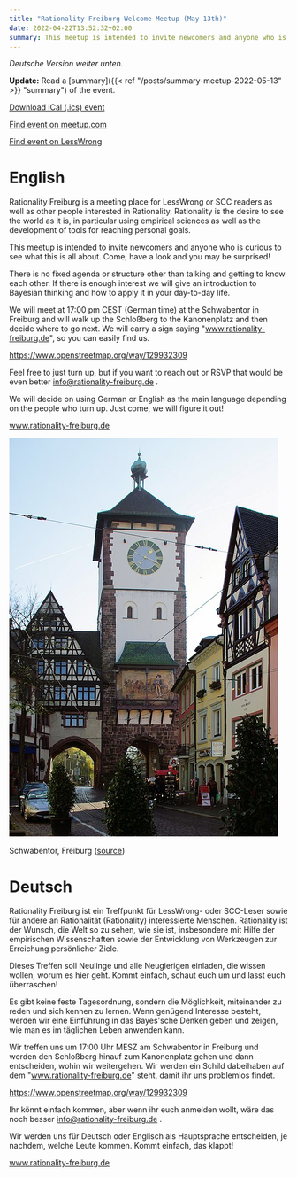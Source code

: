 ```yaml
---
title: "Rationality Freiburg Welcome Meetup (May 13th)"
date: 2022-04-22T13:52:32+02:00
summary: This meetup is intended to invite newcomers and anyone who is curious to see what this is all about. Come, have a look and you may be surprised! Friday May 13th 2022 at 17:00 CEST.
---
```


_Deutsche Version weiter unten._

**Update:** Read a [summary]({{< ref "/posts/summary-meetup-2022-05-13" >}} "summary") of the event.

[Download iCal (.ics) event](freiburg-rationality-welcome-2022-05-13.ics)

[Find event on meetup.com](https://www.meetup.com/rationality-freiburg/events/285436952/)

[Find event on LessWrong](https://www.lesswrong.com/events/YyqngHiRrzFKrxfMK/rationality-freiburg-welcome-meetup)

# English
Rationality Freiburg is a meeting place for LessWrong or SCC readers as well as other people interested in Rationality. Rationality is the desire to see the world as it is, in particular using empirical sciences as well as the development of tools for reaching personal goals.

This meetup is intended to invite newcomers and anyone who is curious to see what this is all about. Come, have a look and you may be surprised!

There is no fixed agenda or structure other than talking and getting to know each other. If there is enough interest we will give an introduction to Bayesian thinking and how to apply it in your day-to-day life.

We will meet at 17:00 pm CEST (German time) at the Schwabentor in Freiburg and will walk up the Schloßberg to the Kanonenplatz and then decide where to go next. We will carry a sign saying "www.rationality-freiburg.de", so you can easily find us.

https://www.openstreetmap.org/way/129932309

Feel free to just turn up, but if you want to reach out or RSVP that would be even better info@rationality-freiburg.de .

We will decide on using German or English as the main language depending on the people who turn up. Just come, we will figure it out!

www.rationality-freiburg.de

![Schwabentor, Freiburg](schwabentor.jpg 'Schwabentor, Freiburg')

Schwabentor, Freiburg ([source](https://de.wikipedia.org/wiki/Schwabentor_(Freiburg_im_Breisgau)#/media/Datei:Schwabentor_Freiburg.JPG))

# Deutsch
Rationality Freiburg ist ein Treffpunkt für LessWrong- oder SCC-Leser sowie für andere an Rationalität (Rationality) interessierte Menschen. Rationality ist der Wunsch, die Welt so zu sehen, wie sie ist, insbesondere mit Hilfe der empirischen Wissenschaften sowie der Entwicklung von Werkzeugen zur Erreichung persönlicher Ziele.

Dieses Treffen soll Neulinge und alle Neugierigen einladen, die wissen wollen, worum es hier geht. Kommt einfach, schaut euch um und lasst euch überraschen!

Es gibt keine feste Tagesordnung, sondern die Möglichkeit, miteinander zu reden und sich kennen zu lernen. Wenn genügend Interesse besteht, werden wir eine Einführung in das Bayes'sche Denken geben und zeigen, wie man es im täglichen Leben anwenden kann.

Wir treffen uns um 17:00 Uhr MESZ am Schwabentor in Freiburg und werden den Schloßberg hinauf zum Kanonenplatz gehen und dann entscheiden, wohin wir weitergehen. Wir werden ein Schild dabeihaben auf dem "www.rationality-freiburg.de" steht, damit ihr uns problemlos findet.

https://www.openstreetmap.org/way/129932309

Ihr könnt einfach kommen, aber wenn ihr euch anmelden wollt, wäre das noch besser info@rationality-freiburg.de .

Wir werden uns für Deutsch oder Englisch als Hauptsprache entscheiden, je nachdem, welche Leute kommen. Kommt einfach, das klappt!

www.rationality-freiburg.de
